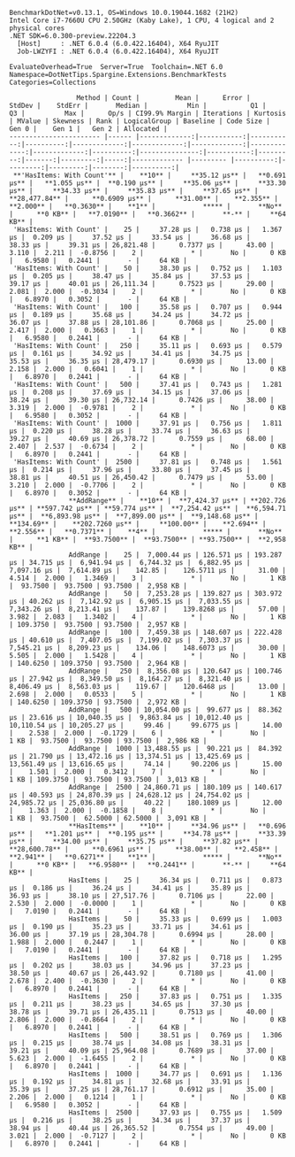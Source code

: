 
    BenchmarkDotNet=v0.13.1, OS=Windows 10.0.19044.1682 (21H2)
    Intel Core i7-7660U CPU 2.50GHz (Kaby Lake), 1 CPU, 4 logical and 2 physical cores
    .NET SDK=6.0.300-preview.22204.3
      [Host]     : .NET 6.0.4 (6.0.422.16404), X64 RyuJIT
      Job-LWZYFI : .NET 6.0.4 (6.0.422.16404), X64 RyuJIT

    EvaluateOverhead=True  Server=True  Toolchain=.NET 6.0  
    Namespace=DotNetTips.Spargine.Extensions.BenchmarkTests  Categories=Collections  

                     Method | Count |         Mean |      Error |     StdDev |    StdErr |       Median |          Min |           Q1 |           Q3 |          Max |      Op/s | CI99.9% Margin | Iterations | Kurtosis | MValue | Skewness | Rank | LogicalGroup | Baseline | Code Size |    Gen 0 |    Gen 1 |   Gen 2 | Allocated |
    ----------------------- |------ |-------------:|-----------:|-----------:|----------:|-------------:|-------------:|-------------:|-------------:|-------------:|----------:|---------------:|-----------:|---------:|-------:|---------:|-----:|------------- |--------- |----------:|---------:|---------:|--------:|----------:|
     **'HasItems: With Count'** |    **10** |     **35.12 μs** |   **0.691 μs** |   **1.055 μs** |  **0.190 μs** |     **35.06 μs** |     **33.30 μs** |     **34.33 μs** |     **35.83 μs** |     **37.65 μs** | **28,477.84** |      **0.6909 μs** |      **31.00** |    **2.355** |  **2.000** |   **0.3630** |    **1** |            ***** |       **No** |      **0 KB** |   **7.0190** |   **0.3662** |       **-** |     **64 KB** |
     'HasItems: With Count' |    25 |     37.28 μs |   0.738 μs |   1.367 μs |  0.209 μs |     37.52 μs |     33.54 μs |     36.68 μs |     38.33 μs |     39.31 μs | 26,821.48 |      0.7377 μs |      43.00 |    3.110 |  2.211 |  -0.8756 |    2 |            * |       No |      0 KB |   6.9580 |   0.2441 |       - |     64 KB |
     'HasItems: With Count' |    50 |     38.30 μs |   0.752 μs |   1.103 μs |  0.205 μs |     38.47 μs |     35.84 μs |     37.53 μs |     39.17 μs |     40.01 μs | 26,111.34 |      0.7523 μs |      29.00 |    2.081 |  2.000 |  -0.3034 |    2 |            * |       No |      0 KB |   6.8970 |   0.3052 |       - |     64 KB |
     'HasItems: With Count' |   100 |     35.58 μs |   0.707 μs |   0.944 μs |  0.189 μs |     35.68 μs |     34.24 μs |     34.72 μs |     36.07 μs |     37.88 μs | 28,101.86 |      0.7068 μs |      25.00 |    2.417 |  2.000 |   0.3663 |    1 |            * |       No |      0 KB |   6.9580 |   0.2441 |       - |     64 KB |
     'HasItems: With Count' |   250 |     35.11 μs |   0.693 μs |   0.579 μs |  0.161 μs |     34.92 μs |     34.41 μs |     34.75 μs |     35.53 μs |     36.35 μs | 28,479.17 |      0.6930 μs |      13.00 |    2.158 |  2.000 |   0.6041 |    1 |            * |       No |      0 KB |   6.8970 |   0.2441 |       - |     64 KB |
     'HasItems: With Count' |   500 |     37.41 μs |   0.743 μs |   1.281 μs |  0.208 μs |     37.69 μs |     34.15 μs |     37.06 μs |     38.24 μs |     39.30 μs | 26,732.14 |      0.7426 μs |      38.00 |    3.319 |  2.000 |  -0.9781 |    2 |            * |       No |      0 KB |   6.9580 |   0.3052 |       - |     64 KB |
     'HasItems: With Count' |  1000 |     37.91 μs |   0.756 μs |   1.811 μs |  0.220 μs |     38.28 μs |     33.74 μs |     36.63 μs |     39.27 μs |     40.69 μs | 26,378.72 |      0.7559 μs |      68.00 |    2.407 |  2.537 |  -0.6734 |    2 |            * |       No |      0 KB |   6.8970 |   0.2441 |       - |     64 KB |
     'HasItems: With Count' |  2500 |     37.81 μs |   0.748 μs |   1.561 μs |  0.214 μs |     37.96 μs |     33.80 μs |     37.45 μs |     38.81 μs |     40.51 μs | 26,450.42 |      0.7479 μs |      53.00 |    3.210 |  2.000 |  -0.7706 |    2 |            * |       No |      0 KB |   6.8970 |   0.3052 |       - |     64 KB |
                   **AddRange** |    **10** |  **7,424.37 μs** | **202.726 μs** | **597.742 μs** | **59.774 μs** |  **7,254.42 μs** |  **6,594.71 μs** |  **6,893.98 μs** |  **7,899.00 μs** |  **9,148.68 μs** |    **134.69** |    **202.7260 μs** |     **100.00** |    **2.694** |  **2.556** |   **0.7371** |    **4** |            ***** |       **No** |      **1 KB** |  **93.7500** |  **93.7500** | **93.7500** |  **2,958 KB** |
                   AddRange |    25 |  7,000.44 μs | 126.571 μs | 193.287 μs | 34.715 μs |  6,941.94 μs |  6,744.32 μs |  6,882.95 μs |  7,097.16 μs |  7,614.89 μs |    142.85 |    126.5711 μs |      31.00 |    4.514 |  2.000 |   1.3469 |    3 |            * |       No |      1 KB |  93.7500 |  93.7500 | 93.7500 |  2,958 KB |
                   AddRange |    50 |  7,253.28 μs | 139.827 μs | 303.972 μs | 40.262 μs |  7,142.92 μs |  6,905.15 μs |  7,033.55 μs |  7,343.26 μs |  8,213.41 μs |    137.87 |    139.8268 μs |      57.00 |    3.982 |  2.083 |   1.3402 |    4 |            * |       No |      1 KB | 109.3750 |  93.7500 | 93.7500 |  2,957 KB |
                   AddRange |   100 |  7,459.38 μs | 148.607 μs | 222.428 μs | 40.610 μs |  7,407.05 μs |  7,199.02 μs |  7,303.37 μs |  7,545.21 μs |  8,209.23 μs |    134.06 |    148.6073 μs |      30.00 |    5.505 |  2.000 |   1.5428 |    4 |            * |       No |      1 KB | 140.6250 | 109.3750 | 93.7500 |  2,964 KB |
                   AddRange |   250 |  8,356.08 μs | 120.647 μs | 100.746 μs | 27.942 μs |  8,349.50 μs |  8,164.27 μs |  8,321.40 μs |  8,406.49 μs |  8,563.03 μs |    119.67 |    120.6468 μs |      13.00 |    2.698 |  2.000 |   0.0533 |    5 |            * |       No |      1 KB | 140.6250 | 109.3750 | 93.7500 |  2,972 KB |
                   AddRange |   500 | 10,054.00 μs |  99.677 μs |  88.362 μs | 23.616 μs | 10,040.35 μs |  9,863.84 μs | 10,012.40 μs | 10,110.54 μs | 10,205.27 μs |     99.46 |     99.6775 μs |      14.00 |    2.538 |  2.000 |  -0.1729 |    6 |            * |       No |      1 KB |  93.7500 |  93.7500 | 93.7500 |  2,986 KB |
                   AddRange |  1000 | 13,488.55 μs |  90.221 μs |  84.392 μs | 21.790 μs | 13,472.16 μs | 13,374.51 μs | 13,425.69 μs | 13,561.49 μs | 13,616.65 μs |     74.14 |     90.2206 μs |      15.00 |    1.501 |  2.000 |   0.3412 |    7 |            * |       No |      1 KB | 109.3750 |  93.7500 | 93.7500 |  3,013 KB |
                   AddRange |  2500 | 24,860.71 μs | 180.109 μs | 140.617 μs | 40.593 μs | 24,870.39 μs | 24,628.12 μs | 24,754.02 μs | 24,985.72 μs | 25,036.80 μs |     40.22 |    180.1089 μs |      12.00 |    1.363 |  2.000 |  -0.1858 |    8 |            * |       No |      1 KB |  93.7500 |  62.5000 | 62.5000 |  3,091 KB |
                   **HasItems** |    **10** |     **34.96 μs** |   **0.696 μs** |   **1.201 μs** |  **0.195 μs** |     **34.78 μs** |     **33.39 μs** |     **34.00 μs** |     **35.75 μs** |     **37.82 μs** | **28,600.78** |      **0.6961 μs** |      **38.00** |    **2.458** |  **2.941** |   **0.6271** |    **1** |            ***** |       **No** |      **0 KB** |   **6.9580** |   **0.2441** |       **-** |     **64 KB** |
                   HasItems |    25 |     36.34 μs |   0.711 μs |   0.873 μs |  0.186 μs |     36.24 μs |     34.41 μs |     35.89 μs |     36.93 μs |     38.10 μs | 27,517.76 |      0.7106 μs |      22.00 |    2.530 |  2.000 |  -0.0000 |    1 |            * |       No |      0 KB |   7.0190 |   0.2441 |       - |     64 KB |
                   HasItems |    50 |     35.33 μs |   0.699 μs |   1.003 μs |  0.190 μs |     35.23 μs |     33.71 μs |     34.61 μs |     36.00 μs |     37.19 μs | 28,304.78 |      0.6994 μs |      28.00 |    1.988 |  2.000 |   0.2447 |    1 |            * |       No |      0 KB |   7.0190 |   0.2441 |       - |     64 KB |
                   HasItems |   100 |     37.82 μs |   0.718 μs |   1.295 μs |  0.202 μs |     38.03 μs |     34.96 μs |     37.23 μs |     38.50 μs |     40.67 μs | 26,443.92 |      0.7180 μs |      41.00 |    2.678 |  2.400 |  -0.3630 |    2 |            * |       No |      0 KB |   6.8970 |   0.2441 |       - |     64 KB |
                   HasItems |   250 |     37.83 μs |   0.751 μs |   1.335 μs |  0.211 μs |     38.23 μs |     34.65 μs |     37.30 μs |     38.78 μs |     39.71 μs | 26,435.11 |      0.7513 μs |      40.00 |    2.806 |  2.000 |  -0.8664 |    2 |            * |       No |      0 KB |   6.8970 |   0.2441 |       - |     64 KB |
                   HasItems |   500 |     38.51 μs |   0.769 μs |   1.306 μs |  0.215 μs |     38.74 μs |     34.08 μs |     38.31 μs |     39.21 μs |     40.09 μs | 25,964.08 |      0.7689 μs |      37.00 |    5.623 |  2.000 |  -1.6455 |    2 |            * |       No |      0 KB |   6.8970 |   0.2441 |       - |     64 KB |
                   HasItems |  1000 |     34.77 μs |   0.691 μs |   1.136 μs |  0.192 μs |     34.81 μs |     32.68 μs |     33.91 μs |     35.39 μs |     37.25 μs | 28,761.17 |      0.6912 μs |      35.00 |    2.206 |  2.000 |   0.1214 |    1 |            * |       No |      0 KB |   6.9580 |   0.3052 |       - |     64 KB |
                   HasItems |  2500 |     37.93 μs |   0.755 μs |   1.509 μs |  0.216 μs |     38.25 μs |     34.34 μs |     37.37 μs |     38.94 μs |     40.44 μs | 26,365.52 |      0.7554 μs |      49.00 |    3.021 |  2.000 |  -0.7127 |    2 |            * |       No |      0 KB |   6.8970 |   0.2441 |       - |     64 KB |
